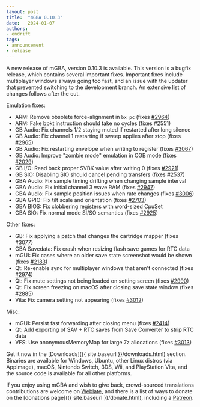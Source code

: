 ```yaml
---
layout: post
title:  "mGBA 0.10.3"
date:   2024-01-07
authors:
- endrift
tags:
- announcement
- release
---
```

A new release of mGBA, version 0.10.3 is available. This version is a bugfix release, which contains several important fixes.
Important fixes include multiplayer windows always going too fast, and an issue with the updater that prevented switching to the development branch.
An extensive list of changes follows after the cut.<!--more-->

Emulation fixes:

 - ARM: Remove obsolete force-alignment in `bx pc` (fixes [#2964](https://mgba.io/i/2964))
 - ARM: Fake bpkt instruction should take no cycles (fixes [#2551](https://mgba.io/i/2551))
 - GB Audio: Fix channels 1/2 staying muted if restarted after long silence
 - GB Audio: Fix channel 1 restarting if sweep applies after stop (fixes [#2965](https://mgba.io/i/2965))
 - GB Audio: Fix restarting envelope when writing to register (fixes [#3067](https://mgba.io/i/3067))
 - GB Audio: Improve "zombie mode" emulation in CGB mode (fixes [#2029](https://mgba.io/i/2029))
 - GB I/O: Read back proper SVBK value after writing 0 (fixes [#2921](https://mgba.io/i/2921))
 - GB SIO: Disabling SIO should cancel pending transfers (fixes [#2537](https://mgba.io/i/2537))
 - GBA Audio: Fix sample timing drifting when changing sample interval
 - GBA Audio: Fix initial channel 3 wave RAM (fixes [#2947](https://mgba.io/i/2947))
 - GBA Audio: Fix sample position issues when rate changes (fixes [#3006](https://mgba.io/i/3006))
 - GBA GPIO: Fix tilt scale and orientation (fixes [#2703](https://mgba.io/i/2703))
 - GBA BIOS: Fix clobbering registers with word-sized CpuSet
 - GBA SIO: Fix normal mode SI/SO semantics (fixes [#2925](https://mgba.io/i/2925))

Other fixes:

 - GB: Fix applying a patch that changes the cartridge mapper (fixes [#3077](https://mgba.io/i/3077))
 - GBA Savedata: Fix crash when resizing flash save games for RTC data
 - mGUI: Fix cases where an older save state screenshot would be shown (fixes [#2183](https://mgba.io/i/2183))
 - Qt: Re-enable sync for multiplayer windows that aren't connected (fixes [#2974](https://mgba.io/i/2974))
 - Qt: Fix mute settings not being loaded on setting screen (fixes [#2990](https://mgba.io/i/2990))
 - Qt: Fix screen freezing on macOS after closing save state window (fixes [#2885](https://mgba.io/i/2885))
 - Vita: Fix camera setting not appearing (fixes [#3012](https://mgba.io/i/3012))

Misc:

 - mGUI: Persist fast forwarding after closing menu (fixes [#2414](https://mgba.io/i/2414))
 - Qt: Add exporting of SAV + RTC saves from Save Converter to strip RTC data
 - VFS: Use anonymousMemoryMap for large 7z allocations (fixes [#3013](https://mgba.io/i/3013))

Get it now in the [Downloads]({{ site.baseurl }}/downloads.html) section. Binaries are available for Windows, Ubuntu, other Linux distros (via AppImage), macOS, Nintendo Switch, 3DS, Wii, and PlayStation Vita, and the source code is available for all other platforms.

If you enjoy using mGBA and wish to give back, crowd-sourced translations contributions are welcome on [Weblate](https://hosted.weblate.org/projects/mgba/), and there is a list of ways to donate on the [donations page]({{ site.baseurl }}/donate.html), including a [Patreon](https://www.patreon.com/mgba).
